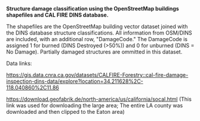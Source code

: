**Structure damage classification using the OpenStreetMap buildings shapefiles and CAL FIRE DINS database.**

The shapefiles are the OpenStreetMap building vector dataset joined with the DINS database structure classifications. All information from OSM/DINS are included, with an additional row, "DamageCode." The DamageCode is assigned 1 for burned (DINS Destroyed (>50%)) and 0 for unburned (DINS = No Damage). Partially damaged structures are ommitted in this dataset.

Data links: 

https://gis.data.cnra.ca.gov/datasets/CALFIRE-Forestry::cal-fire-damage-inspection-dins-data/explore?location=34.211628%2C-118.040860%2C11.86

https://download.geofabrik.de/north-america/us/california/socal.html 
(This link was used for downloading the large area; The entire LA county was downloaded and then clipped to the Eaton area)
